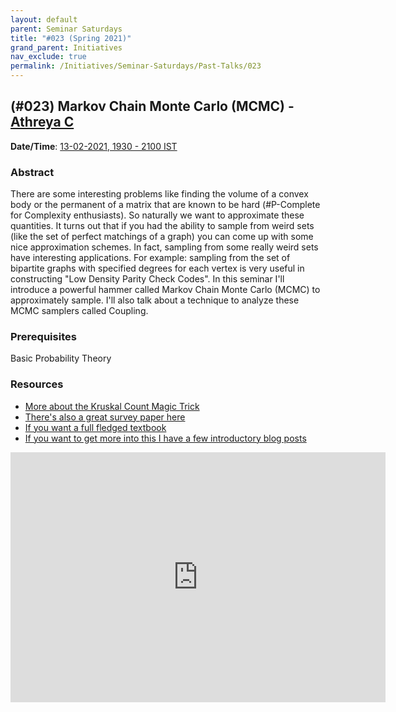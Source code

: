 ```yaml
---
layout: default
parent: Seminar Saturdays
title: "#023 (Spring 2021)"
grand_parent: Initiatives
nav_exclude: true
permalink: /Initiatives/Seminar-Saturdays/Past-Talks/023
---
```


(#023) **Markov Chain Monte Carlo (MCMC)** - [Athreya C](https://cathreya.github.io/)
---------------

**Date/Time**: [13-02-2021, 1930 - 2100 IST](https://calendar.google.com/calendar/event?eid=a2NmZ3FpYTZlZ2xlc2Fra2Y2YnN1N29iMmZfMjAyMTAyMTNUMTQwMDAwWiB2bmw5c2RxN29vZmlwaWJobzEzMnIyZTAyNEBn&ctz=Asia/Kolkata)

### Abstract
There are some interesting problems like finding the volume of a convex body or the permanent of a matrix that are known to be hard (#P-Complete for Complexity enthusiasts). So naturally we want to approximate these quantities. It turns out that if you had the ability to sample from weird sets (like the set of perfect matchings of a graph) you can come up with some nice approximation schemes. In fact, sampling from some really weird sets have interesting applications. For example: sampling from the set of bipartite graphs with specified degrees for each vertex is very useful in constructing "Low Density Parity Check Codes". In this seminar I'll introduce a powerful hammer called Markov Chain Monte Carlo (MCMC) to approximately sample. I'll also talk about a technique to analyze these MCMC samplers called Coupling. 

### Prerequisites
Basic Probability Theory

### Resources
- [More about the Kruskal Count Magic Trick](https://arxiv.org/abs/math/0110143)
- [There's also a great survey paper here](https://people.math.gatech.edu/~randall/r-mixing.pdf)
- [If you want a full fledged textbook](https://pages.uoregon.edu/dlevin/MARKOV/markovmixing.pdf)
- [If you want to get more into this I have a few introductory blog posts](https://cathreya.github.io/)

<iframe width="600" height="400" src="https://www.youtube.com/embed/tdMlVmSNjjc" frameborder="0" allow="accelerometer; autoplay; clipboard-write; encrypted-media; gyroscope; picture-in-picture" allowfullscreen></iframe>

